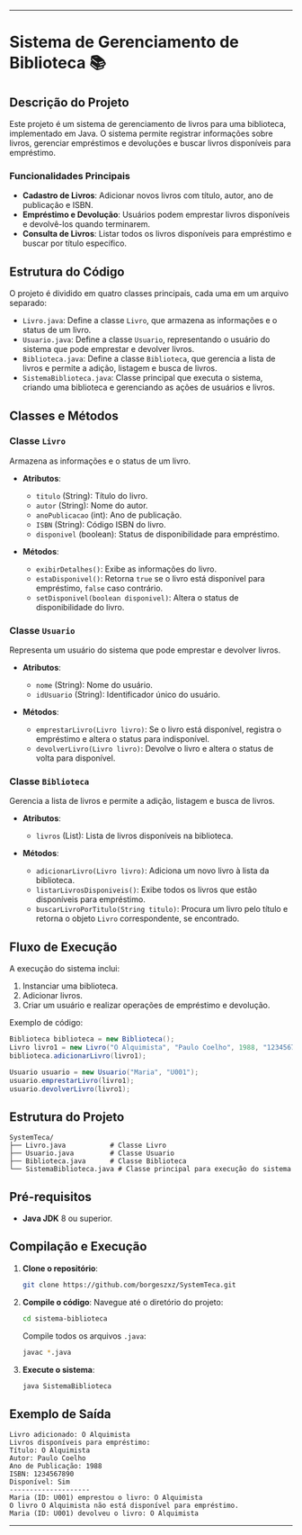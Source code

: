 
---

# Sistema de Gerenciamento de Biblioteca 📚

## Descrição do Projeto

Este projeto é um sistema de gerenciamento de livros para uma biblioteca, implementado em Java. O sistema permite registrar informações sobre livros, gerenciar empréstimos e devoluções e buscar livros disponíveis para empréstimo.

### Funcionalidades Principais

- **Cadastro de Livros**: Adicionar novos livros com título, autor, ano de publicação e ISBN.
- **Empréstimo e Devolução**: Usuários podem emprestar livros disponíveis e devolvê-los quando terminarem.
- **Consulta de Livros**: Listar todos os livros disponíveis para empréstimo e buscar por título específico.

## Estrutura do Código

O projeto é dividido em quatro classes principais, cada uma em um arquivo separado:

- `Livro.java`: Define a classe `Livro`, que armazena as informações e o status de um livro.
- `Usuario.java`: Define a classe `Usuario`, representando o usuário do sistema que pode emprestar e devolver livros.
- `Biblioteca.java`: Define a classe `Biblioteca`, que gerencia a lista de livros e permite a adição, listagem e busca de livros.
- `SistemaBiblioteca.java`: Classe principal que executa o sistema, criando uma biblioteca e gerenciando as ações de usuários e livros.

## Classes e Métodos

### Classe `Livro`

Armazena as informações e o status de um livro.

- **Atributos**:
  - `titulo` (String): Título do livro.
  - `autor` (String): Nome do autor.
  - `anoPublicacao` (int): Ano de publicação.
  - `ISBN` (String): Código ISBN do livro.
  - `disponivel` (boolean): Status de disponibilidade para empréstimo.
  
- **Métodos**:
  - `exibirDetalhes()`: Exibe as informações do livro.
  - `estaDisponivel()`: Retorna `true` se o livro está disponível para empréstimo, `false` caso contrário.
  - `setDisponivel(boolean disponivel)`: Altera o status de disponibilidade do livro.

### Classe `Usuario`

Representa um usuário do sistema que pode emprestar e devolver livros.

- **Atributos**:
  - `nome` (String): Nome do usuário.
  - `idUsuario` (String): Identificador único do usuário.
  
- **Métodos**:
  - `emprestarLivro(Livro livro)`: Se o livro está disponível, registra o empréstimo e altera o status para indisponível.
  - `devolverLivro(Livro livro)`: Devolve o livro e altera o status de volta para disponível.

### Classe `Biblioteca`

Gerencia a lista de livros e permite a adição, listagem e busca de livros.

- **Atributos**:
  - `livros` (List<Livro>): Lista de livros disponíveis na biblioteca.

- **Métodos**:
  - `adicionarLivro(Livro livro)`: Adiciona um novo livro à lista da biblioteca.
  - `listarLivrosDisponiveis()`: Exibe todos os livros que estão disponíveis para empréstimo.
  - `buscarLivroPorTitulo(String titulo)`: Procura um livro pelo título e retorna o objeto `Livro` correspondente, se encontrado.

## Fluxo de Execução

A execução do sistema inclui:

1. Instanciar uma biblioteca.
2. Adicionar livros.
3. Criar um usuário e realizar operações de empréstimo e devolução.

Exemplo de código:

```java
Biblioteca biblioteca = new Biblioteca();
Livro livro1 = new Livro("O Alquimista", "Paulo Coelho", 1988, "1234567890");
biblioteca.adicionarLivro(livro1);

Usuario usuario = new Usuario("Maria", "U001");
usuario.emprestarLivro(livro1);
usuario.devolverLivro(livro1);
```

## Estrutura do Projeto

```plaintext
SystemTeca/
├── Livro.java           # Classe Livro
├── Usuario.java         # Classe Usuario
├── Biblioteca.java      # Classe Biblioteca
└── SistemaBiblioteca.java # Classe principal para execução do sistema
```

## Pré-requisitos

- **Java JDK** 8 ou superior.

## Compilação e Execução

1. **Clone o repositório**:
   ```bash
   git clone https://github.com/borgeszxz/SystemTeca.git
   ```
2. **Compile o código**:
   Navegue até o diretório do projeto:
   ```bash
   cd sistema-biblioteca
   ```
   Compile todos os arquivos `.java`:
   ```bash
   javac *.java
   ```
3. **Execute o sistema**:
   ```bash
   java SistemaBiblioteca
   ```

## Exemplo de Saída

```plaintext
Livro adicionado: O Alquimista
Livros disponíveis para empréstimo:
Título: O Alquimista
Autor: Paulo Coelho
Ano de Publicação: 1988
ISBN: 1234567890
Disponível: Sim
--------------------
Maria (ID: U001) emprestou o livro: O Alquimista
O livro O Alquimista não está disponível para empréstimo.
Maria (ID: U001) devolveu o livro: O Alquimista
```
--- 